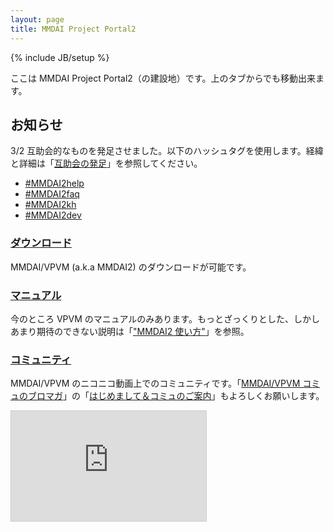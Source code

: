 ```yaml
---
layout: page
title: MMDAI Project Portal2
---
```

{% include JB/setup %}

ここは MMDAI Project Portal2（の建設地）です。上のタブからでも移動出来ます。

## お知らせ

3/2 互助会的なものを発足させました。以下のハッシュタグを使用します。経緯と詳細は「[互助会の発足](http://ch.nicovideo.jp/MMDAI/blomaga/ar140129)」を参照してください。

 * [#MMDAI2help](https://twitter.com/search?q=%23MMDAI2help)
 * [#MMDAI2faq](https://twitter.com/search?q=%23MMDAI2qa)
 * [#MMDAI2kh](https://twitter.com/search?q=%23MMDAI2kh)
 * [#MMDAI2dev](https://twitter.com/search?q=%23MMDAI2dev)

### [ダウンロード](download.html)

MMDAI/VPVM (a.k.a MMDAI2) のダウンロードが可能です。

### [マニュアル](manual/VPVM/)

今のところ VPVM のマニュアルのみあります。もっとざっくりとした、しかしあまり期待のできない説明は「["MMDAI2 使い方"](http://ch.nicovideo.jp/MMDAI/blomaga/ar37961)」を参照。

### [コミュニティ](http://com.nicovideo.jp/community/co1393234)

MMDAI/VPVM のニコニコ動画上でのコミュニティです。「[MMDAI/VPVM コミュのブロマガ](http://ch.nicovideo.jp/MMDAI/)」の「[はじめまして＆コミュのご案内](http://ch.nicovideo.jp/MMDAI/blomaga/ar31371)」もよろしくお願いします。

<iframe width="312" height="176" src="http://ext.nicovideo.jp/thumb_community/co1393234" scrolling="no" style="border:solid 1px #CCC;" frameborder="0"><a href="http://com.nicovideo.jp/community/co1393234">【ニコニコ動画】MMDAI/MMDAI2 のコミュ(仮)</a></iframe>
